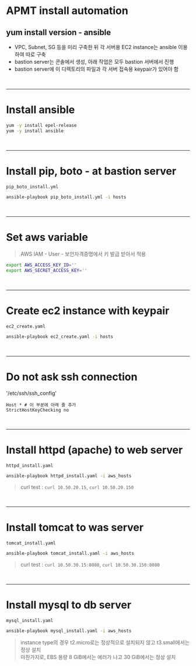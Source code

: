 # APMT install automation
## yum install version - ansible

- VPC, Subnet, SG 등을 미리 구축한 뒤 각 서버용 EC2 instance는 ansible 이용하여 따로 구축
- bastion server는 콘솔에서 생성, 아래 작업은 모두 bastion 서버에서 진행
- bastion server에 이 디렉토리의 파일과 각 서버 접속용 keypair가 있어야 함  
</br>


---
# Install ansible
```sh
yum -y install epel-release
yum -y install ansible
```
</br>

---
# Install pip, boto - at bastion server
`pip_boto_install.yml`
```sh
ansible-playbook pip_boto_install.yml -i hosts
```
</br>

---
# Set aws variable
> AWS IAM - User - 보안자격증명에서 키 발급 받아서 적용
```sh
export AWS_ACCESS_KEY_ID=''
export AWS_SECRET_ACCESS_KEY=''
```
</br>

---
# Create ec2 instance with keypair
`ec2_create.yaml`
```sh
ansible-playbook ec2_create.yaml -i hosts
```
</br>

---
# Do not ask ssh connection
'/etc/ssh/ssh_config'
```
Host * # 이 부분에 아래 줄 추가
StrictHostKeyChecking no
```
</br>

---
# Install httpd (apache) to web server
`httpd_install.yaml`
```sh
ansible-playbook httpd_install.yaml -i aws_hosts
```
> curl test : `curl 10.50.20.15`, `curl 10.50.20.150`  

</br>

---
# Install tomcat to was server
`tomcat_install.yaml`
```sh
ansible-playbook tomcat_install.yaml -i aws_hosts
```
> curl test : `curl 10.50.30.15:8080`, `curl 10.50.30.150:8080`  

</br>

---
# Install mysql to db server
`mysql_install.yaml`
```sh
ansible-playbook mysql_install.yaml -i aws_hosts
```

> instance type의 경우 t2.micro로는 정상적으로 설치되지 않고 t3.small에서는 정상 설치  
> 마찬가지로, EBS 용량 8 GiB에서는 에러가 나고 30 GiB에서는 정상 설치

</br>